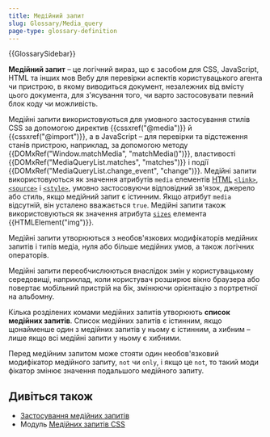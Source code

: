 ```yaml
---
title: Медійний запит
slug: Glossary/Media_query
page-type: glossary-definition
---
```


{{GlossarySidebar}}

**Медійний запит** – це логічний вираз, що є засобом для CSS, JavaScript, HTML та інших мов Вебу для перевірки аспектів користувацького агента чи пристрою, в якому виводиться документ, незалежних від вмісту цього документа, для з'ясування того, чи варто застосовувати певний блок коду чи можливість.

Медійні запити використовуються для умовного застосування стилів CSS за допомогою директив {{cssxref("@media")}} й {{cssxref("@import")}}, а в JavaScript – для перевірки та відстеження станів пристрою, наприклад, за допомогою методу {{DOMxRef("Window.matchMedia", "matchMedia()")}}, властивості {{DOMxRef("MediaQueryList.matches", "matches")}} і події {{DOMxRef("MediaQueryList.change_event", "change")}}. Медійні запити використовуються як значення атрибутів `media` елементів [HTML](/uk/docs/Web/HTML) [`<link>`](/uk/docs/Web/HTML/Element/link#media), [`<source>`](/uk/docs/Web/HTML/Element/source#media) і [`<style>`](/uk/docs/Web/HTML/Element/style#media), умовно застосовуючи відповідний зв'язок, джерело або стиль, якщо медійний запит є істинним. Якщо атрибут `media` відсутній, він усталено вважається `true`. Медійні запити також використовуються як значення атрибута [`sizes`](/uk/docs/Web/API/HTMLImageElement/sizes) елемента {{HTMLElement("img")}}.

Медійні запити утворюються з необов'язкових модифікаторів медійних запитів і типів медіа, нуля або більше медійних умов, а також логічних операторів.

Медійні запити переобчислюються внаслідок змін у користувацькому середовищі, наприклад, коли користувач розширює вікно браузера або повертає мобільний пристрій на бік, змінюючи орієнтацію з портретної на альбомну.

Кілька розділених комами медійних запитів утворюють **список медійних запитів**. Список медійних запитів є істинним, якщо щонайменше один з медійних запитів у ньому є істинним, а хибним – лише якщо всі медійні запити у ньому є хибними.

Перед медійним запитом може стояти один необов'язковий модифікатор медійного запиту, `not` чи `only`, і якщо це `not`, то такий моди фікатор змінює значення подальшого медійного запиту.

## Дивіться також

- [Застосування медійних запитів](/uk/docs/Web/CSS/CSS_media_queries/Using_media_queries)
- Модуль [Медійних запитів CSS](/uk/docs/Web/CSS/CSS_media_queries/Using_media_queries)
